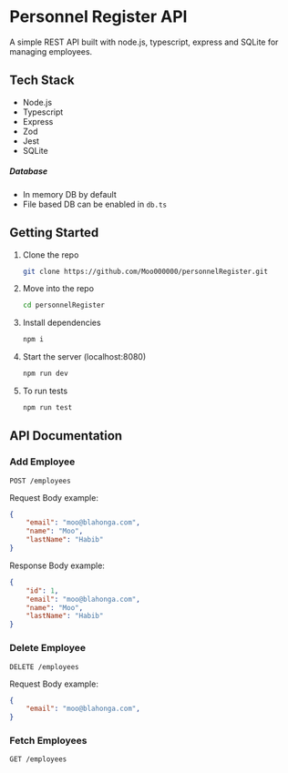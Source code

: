 # Personnel Register API

A simple REST API built with node.js, typescript, express and SQLite for managing employees.

## Tech Stack
- Node.js
- Typescript
- Express
- Zod
- Jest
- SQLite
##### Database
* In memory DB by default
* File based DB can be enabled in `db.ts`

## Getting Started

1. Clone the repo
    ```bash
    git clone https://github.com/Moo000000/personnelRegister.git
    ```

2.  Move into the repo
    ```bash
    cd personnelRegister
    ```

3.  Install dependencies
    ```bash
    npm i 
    ```

4.  Start the server (localhost:8080)
    ```bash
    npm run dev
    ```

5.  To run tests
    ```bash
    npm run test
    ```

## **API Documentation**

### Add Employee
`POST /employees`

Request Body example:
```json
{
    "email": "moo@blahonga.com",
    "name": "Moo",
    "lastName": "Habib"
}
```

Response Body example:
```json
{
    "id": 1,
    "email": "moo@blahonga.com",
    "name": "Moo",
    "lastName": "Habib"
}
```

### Delete Employee
`DELETE /employees`

Request Body example:
```json
{
    "email": "moo@blahonga.com",
}
```

### Fetch Employees
`GET /employees`

